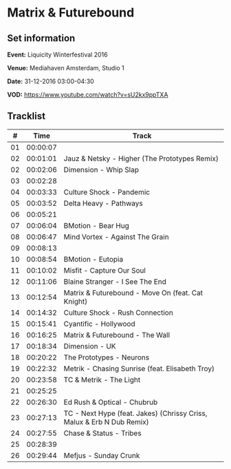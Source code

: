 # Matrix & Futurebound
## Set information
**Event:** Liquicity Winterfestival 2016

**Venue:** Mediahaven Amsterdam, Studio 1

**Date:** 31-12-2016 03:00-04:30

**VOD:** https://www.youtube.com/watch?v=sU2kx9ppTXA

## Tracklist
| \#  | Time     | Track                                                                 |
| --- | -------- | --------------------------------------------------------------------- |
| 01  | 00:00:07 |                                                                       |
| 02  | 00:01:01 | Jauz & Netsky - Higher (The Prototypes Remix)                         |
| 02  | 00:02:06 | Dimension - Whip Slap                                                 |
| 03  | 00:02:28 |                                                                       |
| 04  | 00:03:33 | Culture Shock - Pandemic                                              |
| 05  | 00:03:52 | Delta Heavy - Pathways                                                |
| 06  | 00:05:21 |                                                                       |
| 07  | 00:06:04 | BMotion - Bear Hug                                                    |
| 08  | 00:06:47 | Mind Vortex - Against The Grain                                       |
| 09  | 00:08:13 |                                                                       |
| 10  | 00:08:54 | BMotion - Eutopia                                                     |
| 11  | 00:10:02 | Misfit - Capture Our Soul                                             |
| 12  | 00:11:06 | Blaine Stranger - I See The End                                       |
| 13  | 00:12:54 | Matrix & Futurebound - Move On (feat. Cat Knight)                     |
| 14  | 00:14:32 | Culture Shock - Rush Connection                                       |
| 15  | 00:15:41 | Cyantific - Hollywood                                                 |
| 16  | 00:16:25 | Matrix & Futurebound - The Wall                                       |
| 17  | 00:18:34 | Dimension - UK                                                        |
| 18  | 00:20:22 | The Prototypes - Neurons                                              |
| 19  | 00:22:32 | Metrik - Chasing Sunrise (feat. Elisabeth Troy)                       |
| 20  | 00:23:58 | TC & Metrik - The Light                                               |
| 21  | 00:25:25 |                                                                       |
| 22  | 00:26:30 | Ed Rush & Optical - Chubrub                                           |
| 23  | 00:27:13 | TC - Next Hype (feat. Jakes) (Chrissy Criss, Malux & Erb N Dub Remix) |
| 24  | 00:27:55 | Chase & Status - Tribes                                               |
| 25  | 00:28:39 |                                                                       |
| 26  | 00:29:44 | Mefjus - Sunday Crunk                                                 |
